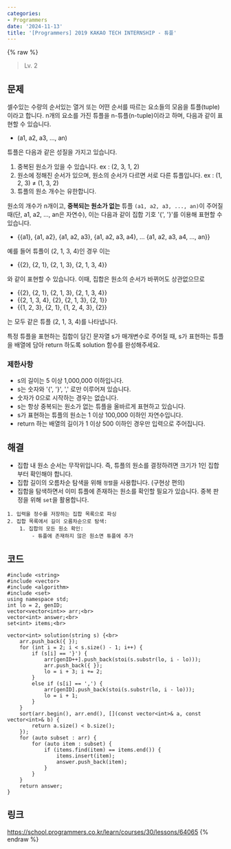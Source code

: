 ```yaml
---
categories:
- Programmers
date: '2024-11-13'
title: '[Programmers] 2019 KAKAO TECH INTERNSHIP - 튜플'
---
```


{% raw %}
> Lv. 2<br>

## 문제
셀수있는 수량의 순서있는 열거 또는 어떤 순서를 따르는 요소들의 모음을 튜플(tuple)이라고 합니다. n개의 요소를 가진 튜플을 n-튜플(n-tuple)이라고 하며, 다음과 같이 표현할 수 있습니다.

-   (a1, a2, a3, ..., an)

튜플은 다음과 같은 성질을 가지고 있습니다.

1.  중복된 원소가 있을 수 있습니다. ex : (2, 3, 1, 2)
2.  원소에 정해진 순서가 있으며, 원소의 순서가 다르면 서로 다른 튜플입니다. ex : (1, 2, 3) ≠ (1, 3, 2)
3.  튜플의 원소 개수는 유한합니다.

원소의 개수가 n개이고,  **중복되는 원소가 없는**  튜플  `(a1, a2, a3, ..., an)`이 주어질 때(단, a1, a2, ..., an은 자연수), 이는 다음과 같이 집합 기호 '{', '}'를 이용해 표현할 수 있습니다.

-   {{a1}, {a1, a2}, {a1, a2, a3}, {a1, a2, a3, a4}, ... {a1, a2, a3, a4, ..., an}}

예를 들어 튜플이 (2, 1, 3, 4)인 경우 이는

-   {{2}, {2, 1}, {2, 1, 3}, {2, 1, 3, 4}}

와 같이 표현할 수 있습니다. 이때, 집합은 원소의 순서가 바뀌어도 상관없으므로

-   {{2}, {2, 1}, {2, 1, 3}, {2, 1, 3, 4}}
-   {{2, 1, 3, 4}, {2}, {2, 1, 3}, {2, 1}}
-   {{1, 2, 3}, {2, 1}, {1, 2, 4, 3}, {2}}

는 모두 같은 튜플 (2, 1, 3, 4)를 나타냅니다.

특정 튜플을 표현하는 집합이 담긴 문자열 s가 매개변수로 주어질 때, s가 표현하는 튜플을 배열에 담아 return 하도록 solution 함수를 완성해주세요.

### 제한사항
-   s의 길이는 5 이상 1,000,000 이하입니다.
-   s는 숫자와 '{', '}', ',' 로만 이루어져 있습니다.
-   숫자가 0으로 시작하는 경우는 없습니다.
-   s는 항상 중복되는 원소가 없는 튜플을 올바르게 표현하고 있습니다.
-   s가 표현하는 튜플의 원소는 1 이상 100,000 이하인 자연수입니다.
-   return 하는 배열의 길이가 1 이상 500 이하인 경우만 입력으로 주어집니다.

## 해결
- 집합 내 원소 순서는 무작위입니다. 즉, 튜플의 원소를 결정하려면 크기가 1인 집합부터 확인해야 합니다.
- 집합 길이의 오름차순 탐색을 위해 `정렬`을 사용합니다. (구현상 편의)
- 집합을 탐색하면서 이미 튜플에 존재하는 원소를 확인할 필요가 있습니다. 중복 판정을 위해 `set`을 활용합니다.

```
1. 입력을 정수를 저장하는 집합 목록으로 파싱
2. 집합 목록에서 길이 오름차순으로 탐색:
	1. 집합의 모든 원소 확인:
		- 튜플에 존재하지 않은 원소면 튜플에 추가
```

## 코드
```
#include <string>
#include <vector>
#include <algorithm>
#include <set>
using namespace std;
int lo = 2, genID;
vector<vector<int>> arr;<br>
vector<int> answer;<br>
set<int> items;<br>

vector<int> solution(string s) {<br>
    arr.push_back({ });
    for (int i = 2; i < s.size() - 1; i++) {
        if (s[i] == '}') {
            arr[genID++].push_back(stoi(s.substr(lo, i - lo)));
            arr.push_back({ });
            lo = i + 3; i += 2;
        }
        else if (s[i] == ',') {
            arr[genID].push_back(stoi(s.substr(lo, i - lo)));
            lo = i + 1;
        }
    }
    sort(arr.begin(), arr.end(), [](const vector<int>& a, const vector<int>& b) {
        return a.size() < b.size();
    });
    for (auto subset : arr) {
        for (auto item : subset) {
            if (items.find(item) == items.end()) {
                items.insert(item);
                answer.push_back(item);
            }
        }
    }
    return answer;
}
```

## 링크
https://school.programmers.co.kr/learn/courses/30/lessons/64065
{% endraw %}